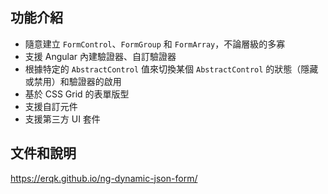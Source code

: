 ## 功能介紹

- 隨意建立 `FormControl`、`FormGroup` 和 `FormArray`，不論層級的多寡
- 支援 Angular 內建驗證器、自訂驗證器
- 根據特定的 `AbstractControl` 值來切換某個 `AbstractControl` 的狀態（隱藏或禁用）和驗證器的啟用
- 基於 CSS Grid 的表單版型
- 支援自訂元件
- 支援第三方 UI 套件

## 文件和說明

https://erqk.github.io/ng-dynamic-json-form/
